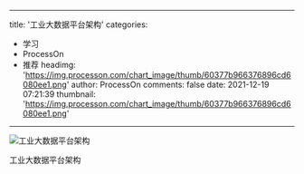 
---
title: '工业大数据平台架构'
categories: 
 - 学习
 - ProcessOn
 - 推荐
headimg: 'https://img.processon.com/chart_image/thumb/60377b966376896cd6080ee1.png'
author: ProcessOn
comments: false
date: 2021-12-19 07:21:39
thumbnail: 'https://img.processon.com/chart_image/thumb/60377b966376896cd6080ee1.png'
---

<div>   
<img class="thumb" alt="工业大数据平台架构" src="https://img.processon.com/chart_image/thumb/60377b966376896cd6080ee1.png" referrerpolicy="no-referrer">
<p>工业大数据平台架构</p>  
</div>
            